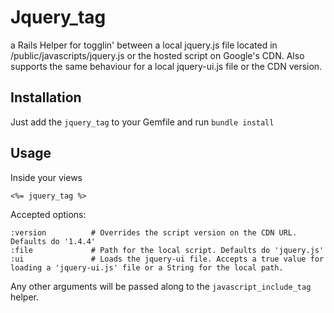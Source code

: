# Jquery_tag
a Rails Helper for togglin' between a local jquery.js file located in /public/javascripts/jquery.js or the hosted script on Google's CDN.
Also supports the same behaviour for a local jquery-ui.js file or the CDN version.

## Installation
Just add the `jquery_tag` to your Gemfile and run `bundle install`

## Usage
Inside your views

    <%= jquery_tag %>

Accepted options:

    :version          # Overrides the script version on the CDN URL. Defaults do '1.4.4'
    :file             # Path for the local script. Defaults do 'jquery.js'
    :ui               # Loads the jquery-ui file. Accepts a true value for loading a 'jquery-ui.js' file or a String for the local path.

Any other arguments will be passed along to the `javascript_include_tag` helper.